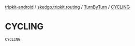 [tripkit-android](../../index.md) / [skedgo.tripkit.routing](../index.md) / [TurnByTurn](index.md) / [CYCLING](./-c-y-c-l-i-n-g.md)

# CYCLING

`CYCLING`